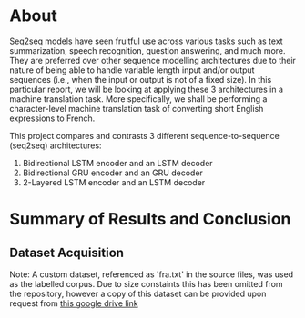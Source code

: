 # About
Seq2seq models have seen fruitful use across various tasks such as text summarization, speech recognition, question answering, and much more. They are preferred over other sequence modelling architectures due to their nature of being able to handle variable length input and/or output sequences (i.e., when the input or output is not of a fixed size). In this particular report, we will be looking at applying these 3 architectures in a machine translation task. More specifically, we shall be performing a character-level machine translation task of converting short English expressions to French.

This project compares and contrasts 3 different sequence-to-sequence (seq2seq) architectures:

1. Bidirectional LSTM encoder and an LSTM decoder
2. Bidirectional GRU encoder and an GRU decoder
3. 2-Layered LSTM encoder and an LSTM decoder

# Summary of Results and Conclusion


## Dataset Acquisition
Note: A custom dataset, referenced as 'fra.txt' in the source files, was used as the labelled corpus. Due to size constaints this has been omitted from the repository, however a copy of this dataset can be provided upon request from [this google drive link](https://drive.google.com/file/d/1kTqw-yNw4UnXOaJ0JBUcFE1Ez2bALrdD/view?usp=sharing)
